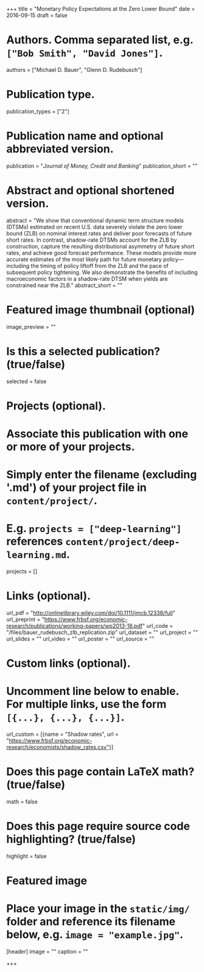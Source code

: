 +++
title = "Monetary Policy Expectations at the Zero Lower Bound"
date = 2016-09-15
draft = false

# Authors. Comma separated list, e.g. `["Bob Smith", "David Jones"]`.
authors = ["Michael D. Bauer", "Glenn D. Rudebusch"]

# Publication type.
publication_types = ["2"]

# Publication name and optional abbreviated version.
publication = "*Journal of Money, Credit and Banking*"
publication_short = ""

# Abstract and optional shortened version.
abstract = "We show that conventional dynamic term structure models (DTSMs) estimated on recent U.S. data severely violate the zero lower bound (ZLB) on nominal interest rates and deliver poor forecasts of future short rates. In contrast, shadow-rate DTSMs account for the ZLB by construction, capture the resulting distributional asymmetry of future short rates, and achieve good forecast performance. These models provide more accurate estimates of the most likely path for future monetary policy—including the timing of policy liftoff from the ZLB and the pace of subsequent policy tightening. We also demonstrate the benefits of including macroeconomic factors in a shadow-rate DTSM when yields are constrained near the ZLB."
abstract_short = ""

# Featured image thumbnail (optional)
image_preview = ""

# Is this a selected publication? (true/false)
selected = false

# Projects (optional).
#   Associate this publication with one or more of your projects.
#   Simply enter the filename (excluding '.md') of your project file in `content/project/`.
#   E.g. `projects = ["deep-learning"]` references `content/project/deep-learning.md`.
projects = []

# Links (optional).
url_pdf = "http://onlinelibrary.wiley.com/doi/10.1111/jmcb.12338/full"
url_preprint = "https://www.frbsf.org/economic-research/publications/working-papers/wp2013-18.pdf"
url_code = "/files/bauer_rudebusch_zlb_replication.zip"
url_dataset = ""
url_project = ""
url_slides = ""
url_video = ""
url_poster = ""
url_source = ""

# Custom links (optional).
#   Uncomment line below to enable. For multiple links, use the form `[{...}, {...}, {...}]`.
url_custom = [{name = "Shadow rates", url = "https://www.frbsf.org/economic-research/economists/shadow_rates.csv"}]

# Does this page contain LaTeX math? (true/false)
math = false

# Does this page require source code highlighting? (true/false)
highlight = false

# Featured image
# Place your image in the `static/img/` folder and reference its filename below, e.g. `image = "example.jpg"`.
[header]
image = ""
caption = ""

+++
